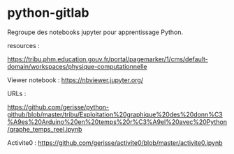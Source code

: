 # python-gitlab

Regroupe des notebooks jupyter pour apprentissage Python.

resources :

https://tribu.phm.education.gouv.fr/portal/pagemarker/1/cms/default-domain/workspaces/physique-computationnelle

Viewer notebook :
https://nbviewer.jupyter.org/

URLs :


https://github.com/gerisse/python-github/blob/master/tribu/Exploitation%20graphique%20des%20donn%C3%A9es%20Arduino%20en%20temps%20r%C3%A9el%20avec%20Python/graphe_temps_reel.ipynb

Activite0 :
https://github.com/gerisse/activite0/blob/master/activite0.ipynb

